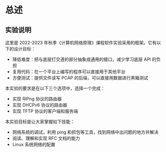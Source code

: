 # 总述

## 实验说明

这里是 2022-2023 年秋季《计算机网络原理》课程软件实验采用的框架。它有以下的设计目标：

* 降低难度：把与底层打交道的部分抽象成通用的接口，减少学习底层 API 的负担
* 复用代码：在一个平台上编写的程序可以直接用于其他平台
* 方便测试：提供文件读写 PCAP 的后端，可以直接用数据进行黑箱测试

本实验的要求是在以下三个选项中，选择一个完成：

* 实现 RIPng 协议的路由器
* 实现 DHCPv6 协议的路由器
* 实现 TFTP 协议的客户端和服务端

本实验目标是让大家掌握如下技能：

* 网络系统的调试，利用 ping 和抓包等工具，找到网络中出问题的地方并解决
* 阅读、理解和实现 RFC 文档的能力
* Linux 系统网络的配置